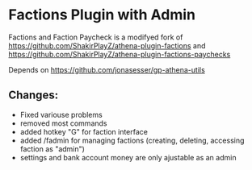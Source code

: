 # Factions Plugin with Admin

Factions and Faction Paycheck is a modifyed fork of https://github.com/ShakirPlayZ/athena-plugin-factions and https://github.com/ShakirPlayZ/athena-plugin-factions-paychecks

Depends on https://github.com/jonasesser/gp-athena-utils

## Changes:
- Fixed variouse problems
- removed most commands
- added hotkey "G" for faction interface
- added /fadmin for managing factions (creating, deleting, accessing faction as "admin")
- settings and bank account money are only ajustable as an admin 